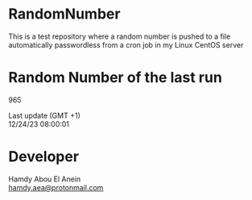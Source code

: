 # RandomNumber    
This is a test repository where a random number is pushed to a file automatically passwordless from a cron job in my Linux CentOS server    
# Random Number of the last run   
965
      
Last update (GMT +1)    
12/24/23 08:00:01
# Developer    
Hamdy Abou El Anein   
hamdy.aea@protonmail.com
